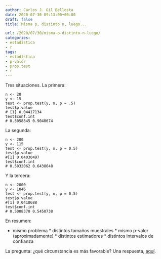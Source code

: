```yaml
---
author: Carlos J. Gil Bellosta
date: 2020-07-30 09:13:00+00:00
draft: false
title: Misma p, distinto n, luego...

url: /2020/07/30/misma-p-distinto-n-luego/
categories:
- estadística
- r
tags:
- estadística
- p-valor
- prop.test
- r
---
```





Tres situaciones. La primera:







    n <- 20
    y <- 15
    test <- prop.test(y, n, p = .5)
    test$p.value
    # [1] 0.04417134
    test$conf.int
    # 0.5058845 0.9040674







La segunda:







    n <- 200
    y <- 115
    test <- prop.test(y, n, p = 0.5)
    test$p.value
    #[1] 0.04030497
    test$conf.int
    # 0.5032062 0.6438648







Y la tercera:







    n <- 2000
    y <- 1046
    test <- prop.test(y, n, p = 0.5)
    test$p.value
    #[1] 0.0418688
    test$conf.int
    # 0.5008370 0.5450738







En resumen:





  * mismo problema  * distintos tamaños muestrales  * mismo p-valor (aproximadamente)  * distintos estimadores  * distintos intervalos de confianza





La pregunta: ¿qué circunstancia es más favorable? Una respuesta, [aquí](https://statmodeling.stat.columbia.edu/2015/10/13/what-do-you-learn-from-p-05-this-example-from-carl-morris-will-blow-your-mind/).



